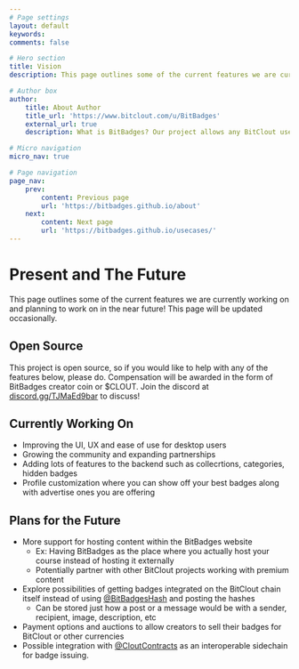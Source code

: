 ```yaml
---
# Page settings
layout: default
keywords:
comments: false

# Hero section
title: Vision
description: This page outlines some of the current features we are currently working on and planning to work on in the near future!

# Author box
author:
    title: About Author
    title_url: 'https://www.bitclout.com/u/BitBadges'
    external_url: true
    description: What is BitBadges? Our project allows any BitClout user to associate with any other user(s) through a NFT that is linked to the recipient's public key (no selling it). So once you earn a badge, no one can take it way from you!

# Micro navigation
micro_nav: true

# Page navigation
page_nav:
    prev:
        content: Previous page
        url: 'https://bitbadges.github.io/about'
    next:
        content: Next page
        url: 'https://bitbadges.github.io/usecases/'
---
```


# Present and The Future
This page outlines some of the current features we are currently working on and planning to work on in the near future! This page will be updated occasionally.

## Open Source
This project is open source, so if you would like to help with any of the features below, please do. Compensation will be awarded in the form of BitBadges creator coin or $CLOUT. Join the discord at [discord.gg/TJMaEd9bar](discord.gg/TJMaEd9bar) to discuss!

## Currently Working On
- Improving the UI, UX and ease of use for desktop users
- Growing the community and expanding partnerships
- Adding lots of features to the backend such as collecrtions, categories, hidden badges
- Profile customization where you can show off your best badges along with advertise ones you are offering

## Plans for the Future
- More support for hosting content within the BitBadges website
    - Ex: Having BitBadges as the place where you actually host your course instead of hosting it externally
    - Potentially partner with other BitClout projects working with premium content
- Explore possibilities of getting badges integrated on the BitClout chain itself instead of using [@BitBadgesHash](https://bitclout.com/u/BitBadgesHash) and posting the hashes
    - Can be stored just how a post or a message would be with a sender, recipient, image, description, etc
- Payment options and auctions to allow creators to sell their badges for BitClout or other currencies
- Possible integration with [@CloutContracts](https://cloutcontracts.net/) as an interoperable sidechain for badge issuing.
